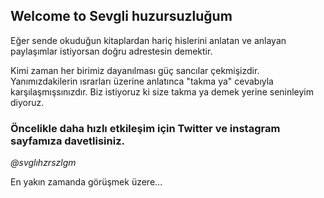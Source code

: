 ## Welcome to Sevgli huzursuzluğum

Eğer sende okuduğun kitaplardan hariç hislerini anlatan ve anlayan paylaşımlar istiyorsan doğru adrestesin demektir. 

Kimi zaman her birimiz dayanılması güç sancılar çekmişizdir. Yanımızdakilerin ısrarları üzerine anlatınca "takma ya" cevabıyla karşılaşmışsınızdır. Biz istiyoruz ki size takma ya demek yerine seninleyim diyoruz. 

### **Öncelikle daha hızlı etkileşim için Twitter ve instagram sayfamıza davetlisiniz.** 

_@svglıhzrszlgm_

En yakın zamanda görüşmek üzere... 

